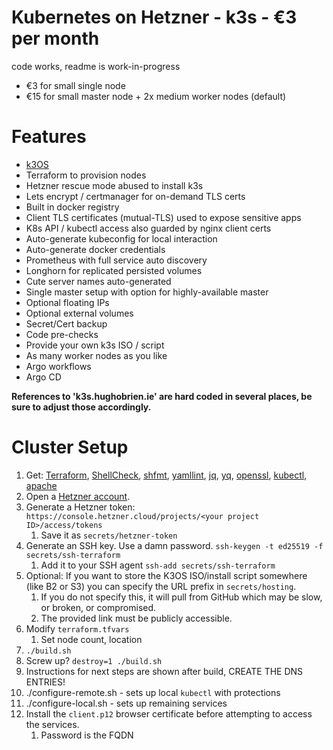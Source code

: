 # Kubernetes on Hetzner - k3s - €3 per month

code works, readme is work-in-progress

- €3 for small single node
- €15 for small master node + 2x medium worker nodes (default)

# Features
- [k3OS](https://github.com/rancher/k3os)
- Terraform to provision nodes
- Hetzner rescue mode abused to install k3s
- Lets encrypt / certmanager for on-demand TLS certs
- Built in docker registry
- Client TLS certificates (mutual-TLS) used to expose sensitive apps
- K8s API / kubectl access also guarded by nginx client certs
- Auto-generate kubeconfig for local interaction
- Auto-generate docker credentials
- Prometheus with full service auto discovery
- Longhorn for replicated persisted volumes
- Cute server names auto-generated
- Single master setup with option for highly-available master
- Optional floating IPs
- Optional external volumes
- Secret/Cert backup
- Code pre-checks
- Provide your own k3s ISO / script
- As many worker nodes as you like
- Argo workflows
- Argo CD

**References to 'k3s.hughobrien.ie' are hard coded in several places, be sure to adjust those accordingly.**

# Cluster Setup
1. Get: [Terraform](https://www.terraform.io/downloads.html), [ShellCheck](https://www.shellcheck.net/), [shfmt](https://github.com/mvdan/sh), [yamllint](https://pypi.org/project/yamllint/), [jq](https://stedolan.github.io/jq/), [yq](https://pypi.org/project/yq/), [openssl](https://www.openssl.org/), [kubectl](https://kubernetes.io/docs/tasks/tools/install-kubectl/), [apache](https://httpd.apache.org/)
1. Open a [Hetzner account](https://www.hetzner.com/).
1. Generate a Hetzner token: `https://console.hetzner.cloud/projects/<your project ID>/access/tokens`
	1. Save it as `secrets/hetzner-token`
1. Generate an SSH key. Use a damn password. `ssh-keygen -t ed25519 -f secrets/ssh-terraform`
	1. Add it to your SSH agent `ssh-add secrets/ssh-terraform`
1. Optional: If you want to store the K3OS ISO/install script somewhere (like B2 or S3) you can specify the URL prefix in `secrets/hosting`.
	1. If you do not specify this, it will pull from GitHub which may be slow, or broken, or compromised.
	1. The provided link must be publicly accessible.
1. Modify `terraform.tfvars`
	1. Set node count, location
1. `./build.sh`
1. Screw up? `destroy=1 ./build.sh`
1. Instructions for next steps are shown after build, CREATE THE DNS ENTRIES!
1. ./configure-remote.sh -  sets up local `kubectl` with protections
1. ./configure-local.sh  -  sets up remaining services
1. Install the `client.p12` browser certificate before attempting to access the services.
	1. Password is the FQDN
